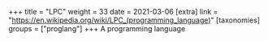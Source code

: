 +++
title = "LPC"
weight = 33
date = 2021-03-06
[extra]
link = "https://en.wikipedia.org/wiki/LPC_(programming_language)"
[taxonomies]
groups = ["proglang"]
+++
A programming language

